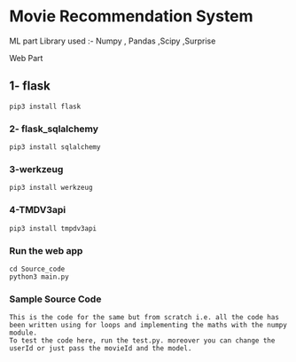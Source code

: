 # Movie Recommendation System 

ML part
Library used :- Numpy , Pandas ,Scipy ,Surprise

Web Part

## 1- flask 
```
pip3 install flask

```
### 2- flask_sqlalchemy
```
pip3 install sqlalchemy

```

### 3-werkzeug

```
pip3 install werkzeug
```
### 4-TMDV3api

```
pip3 install tmpdv3api

```
### Run the web app
```
cd Source_code
python3 main.py

```
### Sample Source Code 
```
This is the code for the same but from scratch i.e. all the code has been written using for loops and implementing the maths with the numpy module.  
To test the code here, run the test.py. moreover you can change the userId or just pass the movieId and the model.
```

